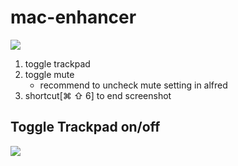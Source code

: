 # mac-enhancer

[![](https://img.shields.io/badge/version-v1.1-green)](./Mac%20Enhancer.alfredworkflow)


1. toggle trackpad
2. toggle mute
   - recommend to uncheck mute setting in alfred
3. shortcut[⌘ ⇧ 6] to end screenshot

## Toggle Trackpad on/off

![](./screenshot.png)
